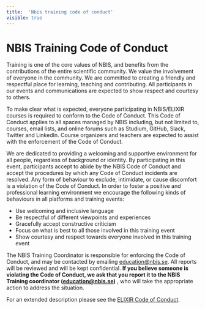 ```yaml
---
title:  'Nbis training code of conduct'
visible: true
---
```

    

# NBIS Training Code of Conduct

Training is one of the core values of NBIS, and benefits from the contributions of the entire scientific community. We value the involvement of everyone in the community. We are committed to creating a friendly and respectful place for learning, teaching and contributing. All participants in our events and communications are expected to show respect and courtesy to others.

To make clear what is expected, everyone participating in NBIS/ELIXIR courses is required to conform to the Code of Conduct. This Code of Conduct applies to all spaces managed by NBIS including, but not limited to, courses, email lists, and online forums such as Studium, GitHub, Slack, Twitter and LinkedIn. Course organizers and teachers are expected to assist with the enforcement of the Code of Conduct.

We are dedicated to providing a welcoming and supportive environment for all people, regardless of background or identity. By participating in this event, participants accept to abide by the NBIS Code of Conduct and accept the procedures by which any Code of Conduct incidents are resolved. Any form of behaviour to exclude, intimidate, or cause discomfort is a violation of the Code of Conduct. In order to foster a positive and professional learning environment we encourage the following kinds of behaviours in all platforms and training events:

  * Use welcoming and inclusive language
  * Be respectful of different viewpoints and experiences
  * Gracefully accept constructive criticism
  * Focus on what is best to all those involved in this training event
  * Show courtesy and respect towards everyone involved in this training event



The NBIS Training Coordinator is responsible for enforcing the Code of Conduct, and may be contacted by emailing education@nbis.se. All reports will be reviewed and will be kept confidential. **If you believe someone is violating the Code of Conduct, we ask that you report it to the NBIS Training coordinator (education@nbis.se)** , who will take the appropriate action to address the situation.

For an extended description please see the [ELIXIR Code of Conduct](<https://elixir-europe.org/events/code-of-conduct>).
